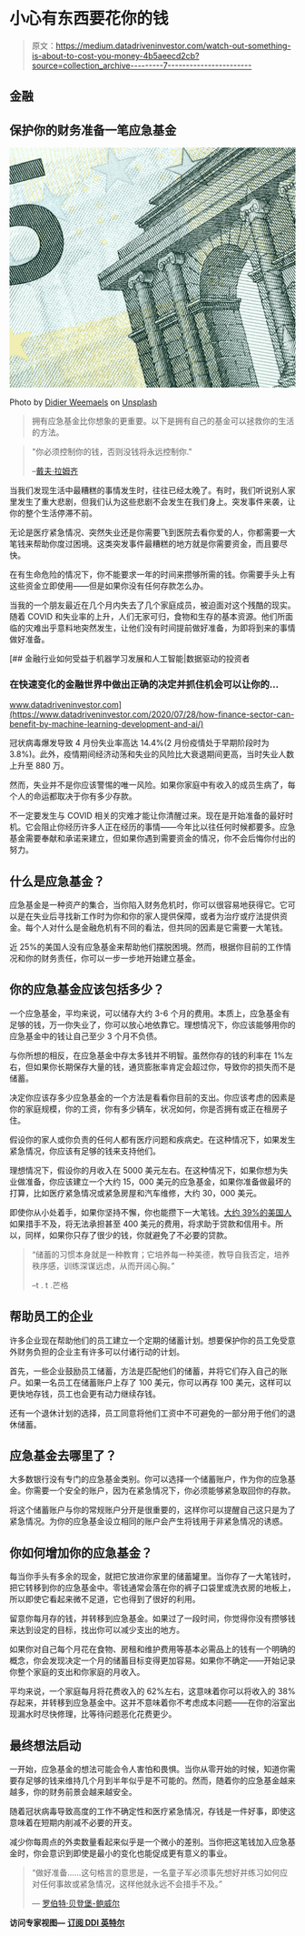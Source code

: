 # 小心有东西要花你的钱

> 原文：<https://medium.datadriveninvestor.com/watch-out-something-is-about-to-cost-you-money-4b5aeecd2cb?source=collection_archive---------7----------------------->

## 金融

## 保护你的财务准备一笔应急基金

![](img/e1e4615cc3095e85d9fb316b41bf26e5.png)

Photo by [Didier Weemaels](https://unsplash.com/@didwee?utm_source=medium&utm_medium=referral) on [Unsplash](https://unsplash.com?utm_source=medium&utm_medium=referral)

> 拥有应急基金比你想象的更重要。以下是拥有自己的基金可以拯救你的生活的方法。

> "你必须控制你的钱，否则没钱将永远控制你."
> 
> –[戴夫·拉姆齐](https://investedwallet.com/top-finance-quotes/)

当我们发现生活中最糟糕的事情发生时，往往已经太晚了。有时，我们听说别人家里发生了重大悲剧，但我们认为这些悲剧不会发生在我们身上。突发事件来袭，让你的整个生活停滞不前。

无论是医疗紧急情况、突然失业还是你需要飞到医院去看你爱的人，你都需要一大笔钱来帮助你度过困境。这类突发事件最糟糕的地方就是你需要资金，而且要尽快。

在有生命危险的情况下，你不能要求一年的时间来攒够所需的钱。你需要手头上有这些资金立即使用——但是如果你没有任何存款怎么办。

当我的一个朋友最近在几个月内失去了几个家庭成员，被迫面对这个残酷的现实。随着 COVID 和失业率的上升，人们无家可归，食物和生存的基本资源。他们所面临的灾难出乎意料地突然发生，让他们没有时间提前做好准备，为即将到来的事情做好准备。

[](https://www.datadriveninvestor.com/2020/07/28/how-finance-sector-can-benefit-by-machine-learning-development-and-ai/) [## 金融行业如何受益于机器学习发展和人工智能|数据驱动的投资者

### 在快速变化的金融世界中做出正确的决定并抓住机会可以让你的…

www.datadriveninvestor.com](https://www.datadriveninvestor.com/2020/07/28/how-finance-sector-can-benefit-by-machine-learning-development-and-ai/) 

冠状病毒爆发导致 4 月份失业率高达 14.4%(2 月份疫情处于早期阶段时为 3.8%)。此外，疫情期间经济动荡和失业的风险比大衰退期间更高，当时失业人数上升至 880 万。

然而，失业并不是你应该警惕的唯一风险。如果你家庭中有收入的成员生病了，每个人的命运都取决于你有多少存款。

不一定要发生与 COVID 相关的灾难才能让你清醒过来。现在是开始准备的最好时机。它会阻止你经历许多人正在经历的事情——今年比以往任何时候都要多。应急基金需要奉献和承诺来建立，但如果你遇到需要资金的情况，你不会后悔你付出的努力。

## 什么是应急基金？

应急基金是一种资产的集合，当你陷入财务危机时，你可以很容易地获得它。它可以是在失业后寻找新工作时为你和你的家人提供保障，或者为治疗或疗法提供资金。每个人对什么是金融危机有不同的看法，但共同的因素是它需要一大笔钱。

近 25%的美国人没有应急基金来帮助他们摆脱困境。然而，根据你目前的工作情况和你的财务责任，你可以一步一步地开始建立基金。

## 你的应急基金应该包括多少？

一个应急基金，平均来说，可以储存大约 3-6 个月的费用。本质上，应急基金有足够的钱，万一你失业了，你可以放心地依靠它。理想情况下，你应该能够用你的应急基金中的钱让自己至少 3 个月不负债。

与你所想的相反，在应急基金中存太多钱并不明智。虽然你存的钱的利率在 1%左右，但如果你长期保存大量的钱，通货膨胀率肯定会超过你，导致你的损失而不是储蓄。

决定你应该存多少应急基金的一个方法是看看你目前的支出。你应该考虑的因素是你的家庭规模，你的工资，你有多少辆车，状况如何，你是否拥有或正在租房子住。

假设你的家人或你负责的任何人都有医疗问题和疾病史。在这种情况下，如果发生紧急情况，你应该有足够的钱来支持他们。

理想情况下，假设你的月收入在 5000 美元左右。在这种情况下，如果你想为失业做准备，你应该建立一个大约 15，000 美元的应急基金，如果你准备做最坏的打算，比如医疗紧急情况或紧急房屋和汽车维修，大约 30，000 美元。

即使你从小处着手，如果你坚持不懈，你也能攒下一大笔钱。[大约 39%的美国人](https://www.investopedia.com/terms/e/emergency_fund.asp)如果措手不及，将无法承担甚至 400 美元的费用，将求助于贷款和信用卡。所以，同样，如果你只存了很少的钱，你就避免了不必要的贷款。

> “储蓄的习惯本身就是一种教育；它培养每一种美德，教导自我否定，培养秩序感，训练深谋远虑，从而开阔心胸。”
> 
> –t . t .芒格

## 帮助员工的企业

许多企业现在帮助他们的员工建立一个定期的储蓄计划。想要保护你的员工免受意外财务负担的企业主有许多可以付诸行动的计划。

首先，一些企业鼓励员工储蓄，方法是匹配他们的储蓄，并将它们存入自己的账户。如果一名员工在储蓄账户上存了 100 美元，你可以再存 100 美元，这样可以更快地存钱，员工也会更有动力继续存钱。

还有一个退休计划的选择，员工同意将他们工资中不可避免的一部分用于他们的退休储蓄。

## 应急基金去哪里了？

大多数银行没有专门的应急基金类别。你可以选择一个储蓄账户，作为你的应急基金。你需要一个安全的账户，因为在紧急情况下，你必须能够紧急取回你的存款。

将这个储蓄账户与你的常规账户分开是很重要的，这样你可以提醒自己这只是为了紧急情况。为你的应急基金设立相同的账户会产生将钱用于非紧急情况的诱惑。

## 你如何增加你的应急基金？

每当你手头有多余的现金，就把它放进你家里的储蓄罐里。当你存了一大笔钱时，把它转移到你的应急基金中。零钱通常会落在你的裤子口袋里或洗衣房的地板上，所以即使它看起来微不足道，它也得到了很好的利用。

留意你每月存的钱，并转移到应急基金。如果过了一段时间，你觉得你没有攒够钱来达到设定的目标，找出你可以减少支出的地方。

如果你对自己每个月花在食物、房租和维护费用等基本必需品上的钱有一个明确的概念，你会发现决定一个月的储蓄目标变得更加容易。如果你不确定——开始记录你整个家庭的支出和你家庭的月收入。

平均来说，一个家庭每月将花费收入的 62%左右，这意味着你可以将收入的 38%存起来，并转移到应急基金中。这并不意味着你不考虑成本问题——在你的浴室出现漏水时尽快修理，比等待问题恶化花费更少。

## 最终想法启动

一开始，应急基金的想法可能会令人害怕和畏惧。当你从零开始的时候，知道你需要存足够的钱来维持几个月到半年似乎是不可能的。然而，随着你的应急基金越来越多，你的财务前景会越来越安全。

随着冠状病毒导致高度的工作不确定性和医疗紧急情况，存钱是一件好事，即使这意味着在短期内削减不必要的开支。

减少你每周点的外卖数量看起来似乎是一个微小的差别。当你把这笔钱加入应急基金时，你会意识到即使是最小的变化也能促成更有意义的事业。

> “做好准备……这句格言的意思是，一名童子军必须事先想好并练习如何应对任何事故或紧急情况，这样他就永远不会措手不及。”
> 
> — [罗伯特·贝登堡-鲍威尔](https://www.brainyquote.com/topics/be-prepared-quotes)

**访问专家视图—** [**订阅 DDI 英特尔**](https://datadriveninvestor.com/ddi-intel)